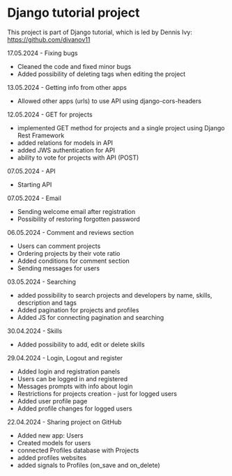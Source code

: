 # Django tutorial project
This project is part of Django tutorial, which is led by Dennis Ivy: https://github.com/divanov11

17.05.2024 - Fixing bugs
- Cleaned the code and fixed minor bugs
- Added possibility of deleting tags when editing the project

13.05.2024 - Getting info from other apps
- Allowed other apps (urls) to use API using  django-cors-headers

12.05.2024 - GET for projects
- implemented GET method for projects and a single project using Django Rest Framework
- added relations for models in API
- added JWS authentication for API
- ability to vote for projects with API (POST)

07.05.2024 - API
- Starting API

07.05.2024 - Email
- Sending welcome email after registration
- Possibility of restoring forgotten password

06.05.2024 - Comment and reviews section
- Users can comment projects
- Ordering projects by their vote ratio
- Added conditions for comment section
- Sending messages for users

03.05.2024 - Searching
- added possibility to search projects and developers by name, skills, description and tags
- Added pagination for projects and profiles
- Added JS for connecting pagination and searching

30.04.2024 - Skills
- Added possibility to add, edit or delete skills

29.04.2024 - Login, Logout and register
- Added login and registration panels
- Users can be logged in and registered
- Messages prompts with info about login
- Restrictions for projects creation - just for logged users
- Added user profile page
- Added profile changes for logged users

22.04.2024 - Sharing project on GitHub
- Added new app: Users
- Created models for users
- connected Profiles database with Projects
- added profiles websites
- added signals to Profiles (on_save and on_delete)